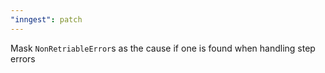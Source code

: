 ```yaml
---
"inngest": patch
---
```


Mask `NonRetriableError`s as the cause if one is found when handling step errors
